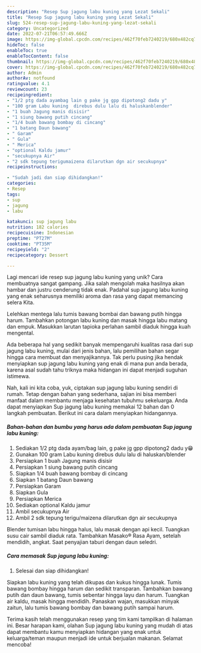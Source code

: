 ```yaml
---
description: "Resep Sup jagung labu kuning yang Lezat Sekali"
title: "Resep Sup jagung labu kuning yang Lezat Sekali"
slug: 524-resep-sup-jagung-labu-kuning-yang-lezat-sekali
category: Uncategorized
date: 2022-07-21T06:57:49.666Z
image: https://img-global.cpcdn.com/recipes/462f70feb7240219/680x482cq70/sup-jagung-labu-kuning-foto-resep-utama.jpg
hideToc: false
enableToc: true
enableTocContent: false
thumbnail: https://img-global.cpcdn.com/recipes/462f70feb7240219/680x482cq70/sup-jagung-labu-kuning-foto-resep-utama.jpg
cover: https://img-global.cpcdn.com/recipes/462f70feb7240219/680x482cq70/sup-jagung-labu-kuning-foto-resep-utama.jpg
author: Admin
authorAv: notfound
ratingvalue: 4.1
reviewcount: 23
recipeingredient:
- "1/2 ptg dada ayambag lain g pake jg gpp dipotong2 dadu y"
- "100 gram Labu kuning  direbus dulu lalu di haluskanblender"
- "1 buah Jagung manis disisir"
- "1 siung bawang putih cincang"
- "1/4 buah bawang bombay di cincang"
- "1 batang Daun bawang"
- " Garam"
- " Gula"
- " Merica"
- "optional Kaldu jamur"
- "secukupnya Air"
- "2 sdk tepung terigumaizena dilarutkan dgn air secukupnya"
recipeinstructions:

- "Sudah jadi dan siap dihidangkan!"
categories:
- Resep
tags:
- sup
- jagung
- labu

katakunci: sup jagung labu 
nutrition: 182 calories
recipecuisine: Indonesian
preptime: "PT27M"
cooktime: "PT35M"
recipeyield: "2"
recipecategory: Dessert

---
```





Lagi mencari ide resep sup jagung labu kuning yang unik? Cara membuatnya sangat gampang. Jika salah mengolah maka hasilnya akan hambar dan justru cenderung tidak enak. Padahal sup jagung labu kuning yang enak seharusnya memiliki aroma dan rasa yang dapat memancing selera Kita.





Lelehkan mentega lalu tumis bawang bombai dan bawang putih hingga harum. Tambahkan potongan labu kuning dan masak hingga labu matang dan empuk. Masukkan larutan tapioka perlahan sambil diaduk hingga kuah mengental.

Ada beberapa hal yang sedikit banyak mempengaruhi kualitas rasa dari sup jagung labu kuning, mulai dari jenis bahan, lalu pemilihan bahan segar hingga cara membuat dan menyajikannya. Tak perlu pusing jika hendak menyiapkan sup jagung labu kuning yang enak di mana pun anda berada, karena asal sudah tahu triknya maka hidangan ini dapat menjadi suguhan istimewa.






Nah, kali ini kita coba, yuk, ciptakan sup jagung labu kuning sendiri di rumah. Tetap dengan bahan yang sederhana, sajian ini bisa memberi manfaat dalam membantu menjaga kesehatan tubuhmu sekeluarga. Anda dapat menyiapkan Sup jagung labu kuning memakai 12 bahan dan 0 langkah pembuatan. Berikut ini cara dalam menyiapkan hidangannya.

<!--inarticleads1-->

##### Bahan-bahan dan bumbu yang harus ada dalam pembuatan Sup jagung labu kuning:

1. Sediakan 1/2 ptg dada ayam/bag lain, g pake jg gpp dipotong2 dadu y😁
1. Gunakan 100 gram Labu kuning  direbus dulu lalu di haluskan/blender
1. Persiapkan 1 buah Jagung manis disisir
1. Persiapkan 1 siung bawang putih cincang
1. Siapkan 1/4 buah bawang bombay di cincang
1. Siapkan 1 batang Daun bawang
1. Persiapkan  Garam
1. Siapkan  Gula
1. Persiapkan  Merica
1. Sediakan optional Kaldu jamur
1. Ambil secukupnya Air
1. Ambil 2 sdk tepung terigu/maizena dilarutkan dgn air secukupnya


Blender tumisan labu hingga halus, lalu masak dengan api kecil. Tuangkan susu cair sambil diaduk rata. Tambahkan Masako® Rasa Ayam, setelah mendidih, angkat. Saat penyajian taburi dengan daun seledri. 

<!--inarticleads2-->

##### Cara memasak Sup jagung labu kuning:


1. Selesai dan siap dihidangkan!

Siapkan labu kuning yang telah dikupas dan kukus hingga lunak. Tumis bawang bombay hingga harum dan sedikit transparan. Tambahkan bawang putih dan daun bawang, tumis sebentar hingga layu dan harum. Tuangkan air kaldu, masak hingga mendidih. Panaskan wajan, masukkan minyak zaitun, lalu tumis bawang bombay dan bawang putih sampai harum. 

Terima kasih telah menggunakan resep yang tim kami tampilkan di halaman ini. Besar harapan kami, olahan Sup jagung labu kuning yang mudah di atas dapat membantu kamu menyiapkan hidangan yang enak untuk keluarga/teman maupun menjadi ide untuk berjualan makanan. Selamat mencoba!
